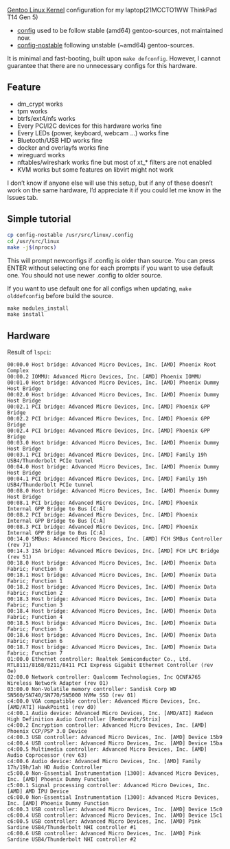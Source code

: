 [Gentoo Linux
Kernel](https://packages.gentoo.org/packages/sys-kernel/gentoo-sources)
configuration for my laptop(21MCCTO1WW ThinkPad T14 Gen 5)

- [config](./config) used to be follow stable (amd64) gentoo-sources,
  not maintained now.
- [config-nostable](./config-nostable) following unstable (~amd64)
  gentoo-sources.

It is minimal and fast-booting, built upon `make defconfig`. However,
I cannot guarantee that there are no unnecessary configs for this
hardware.

## Feature
- dm_crypt works
- tpm works
- btrfs/ext4/nfs works
- Every PCI/I2C devices for this hardware works fine
- Every LEDs (power, keyboard, webcam ...) works fine
- Bluetooth/USB HID works fine
- docker and overlayfs works fine
- wireguard works
- nftables/wireshark works fine but most of xt_* filters are not enabled
- KVM works but some features on libvirt might not work

I don’t know if anyone else will use this setup, but if any of these
doesn’t work on the same hardware, I’d appreciate it if you could let
me know in the Issues tab.

## Simple tutorial
``` bash
cp config-nostable /usr/src/linux/.config
cd /usr/src/linux
make -j$(nprocs)
```

This will prompt newconfigs if .config is older than source. You can
press ENTER without selecting one for each prompts if you want to use
default one. You should not use newer .config to older source.

If you want to use default one for all configs when updating, `make
olddefconfig` before build the source.


```
make modules_install
make install
```

## Hardware
Result of `lspci`:
```
00:00.0 Host bridge: Advanced Micro Devices, Inc. [AMD] Phoenix Root Complex
00:00.2 IOMMU: Advanced Micro Devices, Inc. [AMD] Phoenix IOMMU
00:01.0 Host bridge: Advanced Micro Devices, Inc. [AMD] Phoenix Dummy Host Bridge
00:02.0 Host bridge: Advanced Micro Devices, Inc. [AMD] Phoenix Dummy Host Bridge
00:02.1 PCI bridge: Advanced Micro Devices, Inc. [AMD] Phoenix GPP Bridge
00:02.2 PCI bridge: Advanced Micro Devices, Inc. [AMD] Phoenix GPP Bridge
00:02.4 PCI bridge: Advanced Micro Devices, Inc. [AMD] Phoenix GPP Bridge
00:03.0 Host bridge: Advanced Micro Devices, Inc. [AMD] Phoenix Dummy Host Bridge
00:03.1 PCI bridge: Advanced Micro Devices, Inc. [AMD] Family 19h USB4/Thunderbolt PCIe tunnel
00:04.0 Host bridge: Advanced Micro Devices, Inc. [AMD] Phoenix Dummy Host Bridge
00:04.1 PCI bridge: Advanced Micro Devices, Inc. [AMD] Family 19h USB4/Thunderbolt PCIe tunnel
00:08.0 Host bridge: Advanced Micro Devices, Inc. [AMD] Phoenix Dummy Host Bridge
00:08.1 PCI bridge: Advanced Micro Devices, Inc. [AMD] Phoenix Internal GPP Bridge to Bus [C:A]
00:08.2 PCI bridge: Advanced Micro Devices, Inc. [AMD] Phoenix Internal GPP Bridge to Bus [C:A]
00:08.3 PCI bridge: Advanced Micro Devices, Inc. [AMD] Phoenix Internal GPP Bridge to Bus [C:A]
00:14.0 SMBus: Advanced Micro Devices, Inc. [AMD] FCH SMBus Controller (rev 71)
00:14.3 ISA bridge: Advanced Micro Devices, Inc. [AMD] FCH LPC Bridge (rev 51)
00:18.0 Host bridge: Advanced Micro Devices, Inc. [AMD] Phoenix Data Fabric; Function 0
00:18.1 Host bridge: Advanced Micro Devices, Inc. [AMD] Phoenix Data Fabric; Function 1
00:18.2 Host bridge: Advanced Micro Devices, Inc. [AMD] Phoenix Data Fabric; Function 2
00:18.3 Host bridge: Advanced Micro Devices, Inc. [AMD] Phoenix Data Fabric; Function 3
00:18.4 Host bridge: Advanced Micro Devices, Inc. [AMD] Phoenix Data Fabric; Function 4
00:18.5 Host bridge: Advanced Micro Devices, Inc. [AMD] Phoenix Data Fabric; Function 5
00:18.6 Host bridge: Advanced Micro Devices, Inc. [AMD] Phoenix Data Fabric; Function 6
00:18.7 Host bridge: Advanced Micro Devices, Inc. [AMD] Phoenix Data Fabric; Function 7
01:00.0 Ethernet controller: Realtek Semiconductor Co., Ltd. RTL8111/8168/8211/8411 PCI Express Gigabit Ethernet Controller (rev 0e)
02:00.0 Network controller: Qualcomm Technologies, Inc QCNFA765 Wireless Network Adapter (rev 01)
03:00.0 Non-Volatile memory controller: Sandisk Corp WD SN560/SN740/SN770/SN5000 NVMe SSD (rev 01)
c4:00.0 VGA compatible controller: Advanced Micro Devices, Inc. [AMD/ATI] HawkPoint1 (rev d0)
c4:00.1 Audio device: Advanced Micro Devices, Inc. [AMD/ATI] Radeon High Definition Audio Controller [Rembrandt/Strix]
c4:00.2 Encryption controller: Advanced Micro Devices, Inc. [AMD] Phoenix CCP/PSP 3.0 Device
c4:00.3 USB controller: Advanced Micro Devices, Inc. [AMD] Device 15b9
c4:00.4 USB controller: Advanced Micro Devices, Inc. [AMD] Device 15ba
c4:00.5 Multimedia controller: Advanced Micro Devices, Inc. [AMD] Audio Coprocessor (rev 63)
c4:00.6 Audio device: Advanced Micro Devices, Inc. [AMD] Family 17h/19h/1ah HD Audio Controller
c5:00.0 Non-Essential Instrumentation [1300]: Advanced Micro Devices, Inc. [AMD] Phoenix Dummy Function
c5:00.1 Signal processing controller: Advanced Micro Devices, Inc. [AMD] AMD IPU Device
c6:00.0 Non-Essential Instrumentation [1300]: Advanced Micro Devices, Inc. [AMD] Phoenix Dummy Function
c6:00.3 USB controller: Advanced Micro Devices, Inc. [AMD] Device 15c0
c6:00.4 USB controller: Advanced Micro Devices, Inc. [AMD] Device 15c1
c6:00.5 USB controller: Advanced Micro Devices, Inc. [AMD] Pink Sardine USB4/Thunderbolt NHI controller #1
c6:00.6 USB controller: Advanced Micro Devices, Inc. [AMD] Pink Sardine USB4/Thunderbolt NHI controller #2
```
